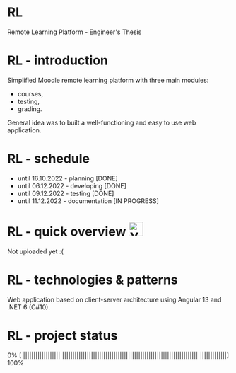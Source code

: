 # RL
Remote Learning Platform - Engineer's Thesis

# RL - introduction
Simplified Moodle remote learning platform with three main modules:
- courses,
- testing,
- grading.

General idea was to built a well-functioning and easy to use web application.

# RL - schedule
- until 16.10.2022 - planning [DONE]
- until 06.12.2022 - developing [DONE]
- until 09.12.2022 - testing [DONE]
- until 11.12.2022 - documentation [IN PROGRESS]

# RL - quick overview <a href="http://www.youtube.com/"><img src="https://upload.wikimedia.org/wikipedia/commons/thumb/0/09/YouTube_full-color_icon_%282017%29.svg/159px-YouTube_full-color_icon_%282017%29.svg.png" alt="Youtube icon, link to youtube video: WeeklyS - quick overview" width="32"></a>
Not uploaded yet :(

# RL - technologies & patterns
Web application based on client-server architecture using Angular 13 and .NET 6 (C#10).

# RL - project status
0% [ |||||||||||||||||||||||||||||||||||||||||||||||||||||||||||||||||||||||||||||||||||||||||||||||||||] 100%
